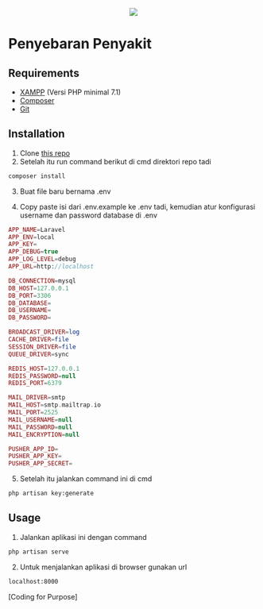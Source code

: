 <p align="center"><img src="https://laravel.com/assets/img/components/logo-laravel.svg"></p>

# Penyebaran Penyakit

## Requirements
* [XAMPP](https://www.apachefriends.org/download.html) (Versi PHP minimal 7.1) 
* [Composer](https://getcomposer.org/)
* [Git](https://git-scm.com/downloads)


## Installation
1. Clone [this repo](https://github.com/achwin/disease-spread.git)
2. Setelah itu run command berikut di cmd direktori repo tadi
```bash
composer install
```

3. Buat file baru bernama .env

4. Copy paste isi dari .env.example ke .env tadi, kemudian atur konfigurasi username dan password database di .env

```php
APP_NAME=Laravel
APP_ENV=local
APP_KEY=
APP_DEBUG=true
APP_LOG_LEVEL=debug
APP_URL=http://localhost

DB_CONNECTION=mysql
DB_HOST=127.0.0.1
DB_PORT=3306
DB_DATABASE=
DB_USERNAME=
DB_PASSWORD=

BROADCAST_DRIVER=log
CACHE_DRIVER=file
SESSION_DRIVER=file
QUEUE_DRIVER=sync

REDIS_HOST=127.0.0.1
REDIS_PASSWORD=null
REDIS_PORT=6379

MAIL_DRIVER=smtp
MAIL_HOST=smtp.mailtrap.io
MAIL_PORT=2525
MAIL_USERNAME=null
MAIL_PASSWORD=null
MAIL_ENCRYPTION=null

PUSHER_APP_ID=
PUSHER_APP_KEY=
PUSHER_APP_SECRET=
```

5. Setelah itu jalankan command ini di cmd
```bash
php artisan key:generate
```
## Usage
1. Jalankan aplikasi ini dengan command
```bash
php artisan serve
```

2. Untuk menjalankan aplikasi di browser gunakan url
```bash
localhost:8000
```

[Coding for Purpose]
